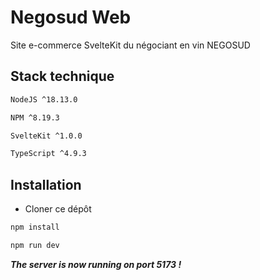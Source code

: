 # Negosud Web

Site e-commerce SvelteKit du négociant en vin NEGOSUD

## Stack technique

```bash
NodeJS ^18.13.0

NPM ^8.19.3

SvelteKit ^1.0.0

TypeScript ^4.9.3

```

## Installation

 - Cloner ce dépôt

```bash
npm install

npm run dev
```

**_The server is now running on port 5173 !_**
